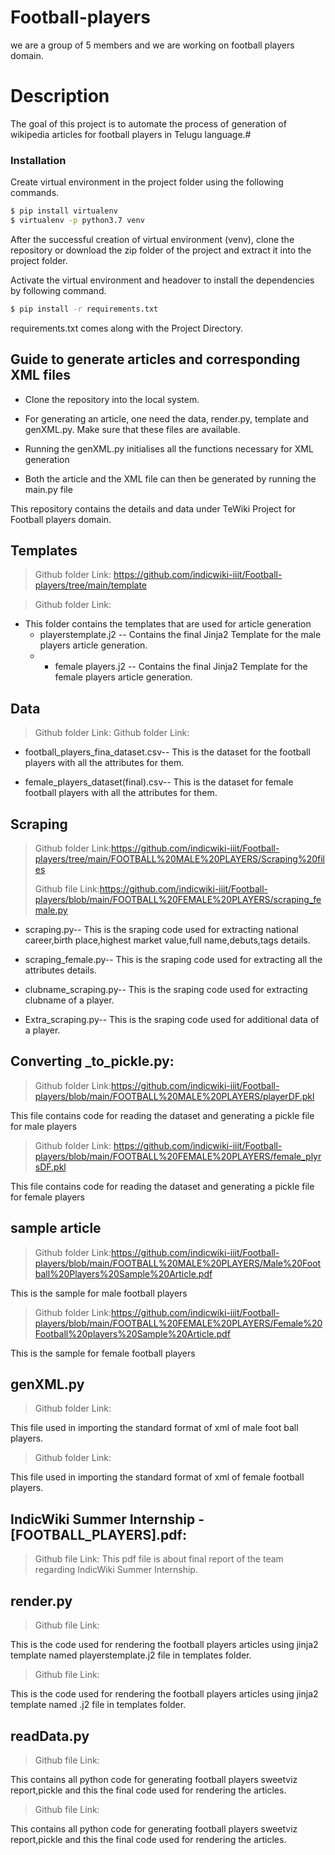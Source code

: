 # Football-players
we are a group of 5 members and we are working on football players domain.
# Description
The goal of this project is to automate the process of generation of wikipedia articles for football players in Telugu language.#
### Installation

Create virtual environment in the project folder using the following commands.

```bash
$ pip install virtualenv
$ virtualenv -p python3.7 venv
```
After the successful creation of virtual environment (venv), clone the repository or download the zip folder of the project and extract it into the project folder.

Activate the virtual environment and headover to install the dependencies by following command.
```bash
$ pip install -r requirements.txt
```
requirements.txt comes along with the Project Directory.
## Guide to generate articles and corresponding XML files
* Clone the repository into the local system.

* For generating an article, one need the data, render.py, template and genXML.py. Make sure that these files are available.

* Running the genXML.py initialises all the functions necessary for XML generation

* Both the article and the XML file can then be generated by running the main.py file

This repository contains the details and data under TeWiki Project for Football players domain.
## Templates

> Github folder Link: https://github.com/indicwiki-iiit/Football-players/tree/main/template
 
> Github folder Link: 

- This folder contains the templates that are used for article generation
  - playerstemplate.j2 -- Contains the final Jinja2 Template for the male players article generation.
  - - female players.j2 -- Contains the final Jinja2 Template for the female players article generation.
## Data

> Github folder Link: 
> Github folder Link:

* football_players_fina_dataset.csv-- This is the dataset for the football players with all the attributes for them.

* female_players_dataset(final).csv-- This is the dataset for female football players with all the attributes for them.

## Scraping 

> Github folder Link:https://github.com/indicwiki-iiit/Football-players/tree/main/FOOTBALL%20MALE%20PLAYERS/Scraping%20files 
> 
> Github file Link:https://github.com/indicwiki-iiit/Football-players/blob/main/FOOTBALL%20FEMALE%20PLAYERS/scraping_female.py
> 
* scraping.py-- This is the sraping code used for extracting national career,birth place,highest market value,full name,debuts,tags details.

* scraping_female.py-- This is the sraping code used for extracting all the attributes details.

* clubname_scraping.py-- This is the sraping code used for extracting clubname of a player.

* Extra_scraping.py-- This is the sraping code used for additional data  of a player.

## Converting _to_pickle.py:
> Github folder Link:https://github.com/indicwiki-iiit/Football-players/blob/main/FOOTBALL%20MALE%20PLAYERS/playerDF.pkl
> 
This file contains code for reading the dataset and generating a pickle file for male players

> Github folder Link: https://github.com/indicwiki-iiit/Football-players/blob/main/FOOTBALL%20FEMALE%20PLAYERS/female_plyrsDF.pkl
>  
This file contains code for reading the dataset and generating a pickle file for female players
## sample article
> Github folder Link:https://github.com/indicwiki-iiit/Football-players/blob/main/FOOTBALL%20MALE%20PLAYERS/Male%20Football%20Players%20Sample%20Article.pdf
> 
This is the sample for male football players 

> Github folder Link:https://github.com/indicwiki-iiit/Football-players/blob/main/FOOTBALL%20FEMALE%20PLAYERS/Female%20Football%20players%20Sample%20Article.pdf
> 
This is the sample for female football players 
## genXML.py
> Github folder Link: 

This file used in importing the standard format of xml of male foot ball players.
> Github folder Link: 

This file used in importing the standard format of xml of female football players.
## IndicWiki Summer Internship - [FOOTBALL_PLAYERS].pdf:

> Github file Link: 
This pdf file is about final report of the team regarding IndicWiki Summer Internship.
## render.py
>Github file Link:

This is the code used for rendering the football players articles using jinja2 template named playerstemplate.j2 file in templates folder.
>Github file Link:

This is the code used for rendering the football players articles using jinja2 template named .j2 file in templates folder.

## readData.py
>Github file Link: 

This contains all python code for generating football players sweetviz report,pickle and this the final code used for rendering the articles.
>Github file Link: 

This contains all python code for generating football players sweetviz report,pickle and this the final code used for rendering the articles.

